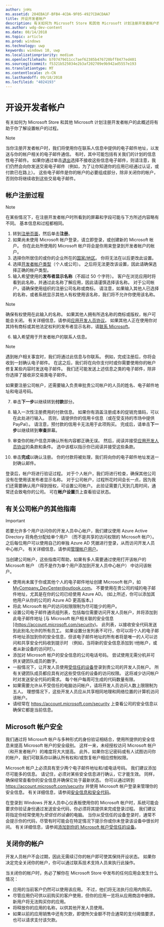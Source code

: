 ```yaml
---
author: jnHs
ms.assetid: 284EBA1F-BFB4-4CDA-9F05-4927CDACDAA7
title: 开设开发者帐户
description: 有关如何为 Microsoft Store 和其他 Microsoft 计划注册开发者帐户的此概述将有助于你了解设置帐户的过程。
ms.author: wdg-dev-content
ms.date: 08/14/2018
ms.topic: article
ms.prod: windows
ms.technology: uwp
keywords: windows 10, uwp
ms.localizationpriority: medium
ms.openlocfilehash: b707479d11cc7aef62385b476720bff8477ed401
ms.sourcegitcommit: f5321b525034e2b3af202709e9b942ad5557e193
ms.translationtype: MT
ms.contentlocale: zh-CN
ms.lasthandoff: 09/18/2018
ms.locfileid: "4024193"
---
```

# <a name="opening-a-developer-account"></a>开设开发者帐户

有关如何为 Microsoft Store 和其他 Microsoft 计划注册开发者帐户的此概述将有助于你了解设置帐户的过程。

> [!NOTE]
> 当你注册开发者帐户时，我们将使用你在联系人信息中提供的电子邮件地址，以发送与你的帐户相关的电子邮件通信。 有时，其中可能包括有关我们的计划的信息性电子邮件。 如果你通过单击[退出](http://go.microsoft.com/fwlink/p/?LinkId=533280)选择不接收这些信息电子邮件，则请注意，我们仍然会向你发送交易电子邮件（例如，为了让你知道你的应用已经通过认证，或付款已在路上）。 这些电子邮件是你的帐户的必要组成部分，除非关闭你的帐户，否则你将继续收到这些交易电子邮件。

## <a name="the-account-signup-process"></a>帐户注册过程

> [!NOTE]
> 在某些情况下，在注册开发者帐户时所看到的屏幕和字段可能与下方所述内容略有不同。 基本信息和过程都相同。

1.  转到[注册页面](http://go.microsoft.com/fwlink/p/?LinkId=615100)，然后单击**注册**。
2.  如果尚未使用 Microsoft 帐户登录，请立即登录，或创建新的 Microsoft 帐户。 你在此处所使用的 Microsoft 帐户将会是你用来登录到开发者帐户的帐户。
3.  选择你所居住的或你的企业所在的[国家/地区](account-types-locations-and-fees.md#developer-account-and-app-submission-markets)。 你将无法在以后更改此设置。
4.  选择[开发者帐户类型](account-types-locations-and-fees.md)（个人或公司）。 之后将无法更改该设置，因此请确保选择正确的帐户类型。
5.  输入希望使用的**发布者显示名称**（不超过 50 个字符）。 客户在浏览应用时将看到此名称，并通过此名称了解应用，因此请谨慎选择该名称。 对于公司帐户，请确保使用组织的注册公司名称或商标。 请注意，如果输入其他人已选择的名称，或者系统显示其他人有权使用该名称，我们将不允许你使用该名称。 

   > [!NOTE]
   > 确保有权使用在此输入的名称。 如果其他人拥有所选名称的商标或版权，帐户可能会关闭。 有关详细信息，请参阅[应用开发人员协议](https://docs.microsoft.com/legal/windows/agreements/app-developer-agreement)。 如果其他人正在使用你对其持有商标或其他法定权利的发布者显示名称，请[联系 Microsoft](http://go.microsoft.com/fwlink/p/?LinkId=233777)。    

6.  输入希望用于开发者帐户的联系人信息。

   > [!NOTE]
   > 遇到帐户相关事宜时，我们将通过此信息与你联系。 例如，完成注册后，你将会收到一封确认电子邮件。 在这之后，我们将在向你支付时或你需要使用你的帐户修复某些内容时发送电子邮件。 我们还可能发送上述信息之类的电子邮件，除非你选择了接收非交易类电子邮件。

   如果要注册公司帐户，还需要输入负责审批贵公司帐户的人员的姓名、电子邮件地址和电话号码。

7.  单击**下一步**以继续转到**付款**部分。

8.  输入一次性注册费用的付款信息。 如果你有涵盖注册成本的促销充值码，可以在此处进行输入。 否则，请提供你的信用卡信息（或在受支持的市场中提供 PayPal）。 请注意，预付款的信用卡无法用于此项购买。 完成后，请单击**下一步**以继续转到**审查**屏幕。

9.  审查你的帐户信息并确认所有内容都正确无误。 然后，阅读并接受[应用开发人员协议](https://docs.microsoft.com/legal/windows/agreements/app-developer-agreement)的条款和条件。 选中该框以指示你已阅读并接受这些条款。

10.  单击**完成**以确认注册。 你的付款将被处理，我们将向你的电子邮件地址发送一封确认邮件。

登录后，帐户将进行验证过程。 对于个人帐户，我们将进行检查，确保其他公司没有在使用该发布者显示名称。 对于公司帐户，过程所花时间会长一点，因为我们还需要确认用户得到授权，可设置公司帐户。 此验证需要几天到几周时间，通常还会致电你的公司。 可在**帐户设置**页上查看验证状态。


## <a name="additional-guidelines-for-company-accounts"></a>有关公司帐户的其他指南

> [!IMPORTANT]
> 若要允许多个用户访问你的开发人员中心帐户，我们建议使用 Azure Active Directory 将角色分配给单个用户 （而不是共享的访问权限的 Microsoft 帐户）。 之后每位用户可以使用自己的单独 Azure AD 凭据进行登录，从而访问开发人员中心帐户。 有关详细信息，请参阅[管理帐户用户](manage-account-users.md)。

当创建公司帐户，这些指南可帮助，如果有多人需要通过使用打开该帐户的 Microsoft 帐户 （而不是作为单个用户添加到开发人员中心帐户） 中访问该帐户。

-   使用尚未属于你或其他个人的电子邮件地址创建 Microsoft 帐户，如 MyCompany_DevCenter@outlook.com。 不要使用在贵公司的域的电子邮件地址，尤其是在你的公司已经使用 Azure AD。 (如上所述，你可以添加其他用户从你的公司的 Azure AD 更高版本。)
-   将此 Microsoft 帐户的访问权限限制为尽可能少的用户。
-   设置公司电子邮件通讯组列表，包括每位需要访问开发人员帐户，并将添加到此电子邮件地址 [与 Microsoft 帐户相关联的安全信息 [(https://account.microsoft.com/security)。 此列表，以接收安全代码发送到此别名允许的所有员工。 如果设置分发列表不可行，你可以将个人的电子邮件地址添加到你的安全信息，但该电子邮件地址的所有者将是唯一的人可以访问和共享安全代码收到提示时 （例如，当将新的安全信息添加到 t他帐户，或者从新设备的访问时）。
-   添加对 Microsoft 帐户的安全信息的公司电话号码。 尝试使用无需分机并可供关键团队成员的数字。
-   一般情况下，让开发人员使用[受信任的设备](https://support.microsoft.com/help/12369/microsoft-account-add-a-trusted-device)登录到贵公司的开发人员帐户。 所有关键团队成员都应具有对这些受信任的设备的访问权限。 这将减少访问帐户时对发送安全代码的需求。 每个帐户每周可生成的代码数量有限。
-   如果需要允许从不受信任的电脑访问帐户，请将开发人员访问人数上限限制为五人。 理想情况下，这些开发人员应从共享相同地理和网络位置的计算机访问该帐户。
-   请经常在 https://account.microsoft.com/security 上查看公司的安全信息以确保它都是当前信息。


## <a name="microsoft-account-security"></a>Microsoft 帐户安全

我们通过将 Microsoft 帐户与多种形式的身份验证相结合，使用所提供的安全信息来提高 Microsoft 帐户的安全级别。 这样一来，未经授权访问 Microsoft 帐户（和开发者帐户）的难度将大大提高。 此外，如果你忘记密码或有人试图访问你的帐户，我们可联系你以确认所有权和/或恢复帐户相应控制权限。

Microsoft 帐户上必须具有至少两个电子邮件地址和/或电话号码。 我们建议添加尽可能多的信息。 请记住，必须对某些安全信息进行确认，它才能生效。 同样，确保经常查看你的安全信息并确保它处于最新状态。 你可以通过转到 https://account.microsoft.com/security 并使用 Microsoft 帐户登录来管理你的安全信息。 有关详细信息，请参阅[安全信息和安全代码](https://support.microsoft.com/help/12428/microsoft-account-security-info-and-security-codes)。

在登录到 Windows 开发人员中心仪表板使用你的 Microsoft 帐户时，系统可能会要求你验证身份通过发送安全代码，你必须将其提供来完成登录过程。 我们建议将指定你经常使用为*受信任的设备*的电脑。 当你从受信任的设备登录时，通常不会提示你的代码，尽管有时可能会在特定情况下提示你或你未登录该设备中很长时间。 有关详细信息，请参阅[添加到你的 Microsoft 帐户受信任的设备](https://support.microsoft.com/help/12369/microsoft-account-add-a-trusted-device)。


## <a name="closing-your-account"></a>关闭你的帐户

开发人员帐户不会过期，因此无需续订你的帐户即可使其保持开设状态。 如果你决定完全关闭你的帐户，你可以通过联系技术支持人员来执行此操作。

当关闭你的帐户时，务必了解你在 Microsoft Store 中发布的任何应用会发生什么情况：

-   应用的当前客户仍然可以使用该应用。 不过，他们将无法执行应用内购买。
-   尽管应用仍可供以前购买的客户使用，但你的应用一览将从应用商店中删除。 新用户将无法购买你的应用。
-   将释放你的应用的名称，以供其他开发人员使用。
-   如果以前的应用销售中还有欠款，即使所欠金额不符合通常的支付阈值要求，也可以请求支付该欠款。
